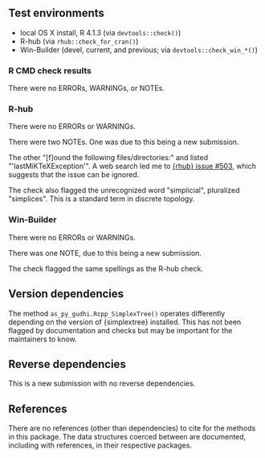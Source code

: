 ## Test environments

* local OS X install, R 4.1.3 (via `devtools::check()`)
* R-hub (via `rhub::check_for_cran()`)
* Win-Builder (devel, current, and previous; via `devtools::check_win_*()`)

### R CMD check results

There were no ERRORs, WARNINGs, or NOTEs.

### R-hub

There were no ERRORs or WARNINGs.

There were two NOTEs. One was due to this being a new submission.

The other "[f]ound the following files/directories:" and listed "'lastMiKTeXException'". A web search led me to [{rhub} issue #503](https://github.com/r-hub/rhub/issues/503), which suggests that the issue can be ignored.

The check also flagged the unrecognized word "simplicial", pluralized "simplices".
This is a standard term in discrete topology.

### Win-Builder

There were no ERRORs or WARNINGs.

There was one NOTE, due to this being a new submission.

The check flagged the same spellings as the R-hub check.

## Version dependencies

The method `as_py_gudhi.Rcpp_SimplexTree()` operates differently depending on the version of {simplextree} installed. This has not been flagged by documentation and checks but may be important for the maintainers to know.

## Reverse dependencies

This is a new submission with no reverse dependencies.

## References

There are no references (other than dependencies) to cite for the methods in this package. The data structures coerced between are documented, including with references, in their respective packages.
